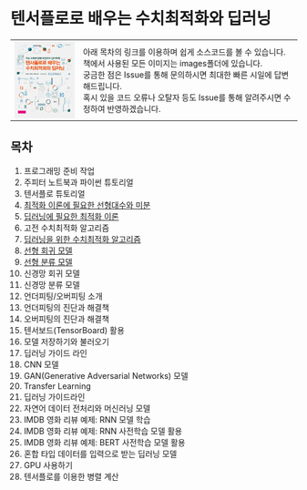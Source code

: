 # 텐서플로로 배우는 수치최적화와 딥러닝

<table>
<tr>
    <td><img align="top" src="./images/book_cover.png" width="150"></td>
    <td>아래 목차의 링크를 이용하며 쉽게 소스코드를 볼 수 있습니다. 
      <br>책에서 사용된 모든 이미지는 images폴더에 있습니다.
      <br>궁금한 점은 Issue를 통해 문의하시면 최대한 빠른 시일에 답변해드립니다.
      <br>혹시 있을 코드 오류나 오탈자 등도 Issue를 통해 알려주시면 수정하여 반영하겠습니다.
  </td>
</tr>
</table>

## 목차

1. 프로그래밍 준비 작업
1. 주피터 노트북과 파이썬 튜토리얼
1. 텐서플로 튜토리얼
1. [최적화 이론에 필요한 선형대수와 미분](https://colab.research.google.com/github/DNRY/tfopt/blob/main/notebooks/CH04.ipynb)
1. [딥러닝에 필요한 최적화 이론](https://colab.research.google.com/github/DNRY/tfopt/blob/main/notebooks/CH04.ipynb)
1. 고전 수치최적화 알고리즘
1. [딥러닝을 위한 수치최적화 알고리즘](https://colab.research.google.com/github/DNRY/tfopt/blob/main/notebooks/CH07.ipynb)
1. [선형 회귀 모델](https://colab.research.google.com/github/DNRY/tfopt/blob/main/notebooks/CH08.ipynb)
1. [선형 분류 모델](https://colab.research.google.com/github/DNRY/tfopt/blob/main/notebooks/CH09.ipynb)
1. 신경망 회귀 모델
1. 신경망 분류 모델
1. 언더피팅/오버피팅 소개
1. 언더피팅의 진단과 해결책
1. 오버피팅의 진단과 해결책
1. 텐서보드(TensorBoard) 활용
1. 모델 저장하기와 불러오기
1. 딥러닝 가이드 라인
1. CNN 모델
1. GAN(Generative Adversarial Networks) 모델
1. Transfer Learning
1. 딥러닝 가이드라인
1. 자연어 데이터 전처리와 머신러닝 모델
1. IMDB 영화 리뷰 예제: RNN 모델 학습
1. IMDB 영화 리뷰 예제: RNN 사전학습 모델 활용
1. IMDB 영화 리뷰 예제: BERT 사전학습 모델 활용
1. 혼합 타입 데이터를 입력으로 받는 딥러닝 모델
1. GPU 사용하기
1. 텐서플로를 이용한 병렬 계산